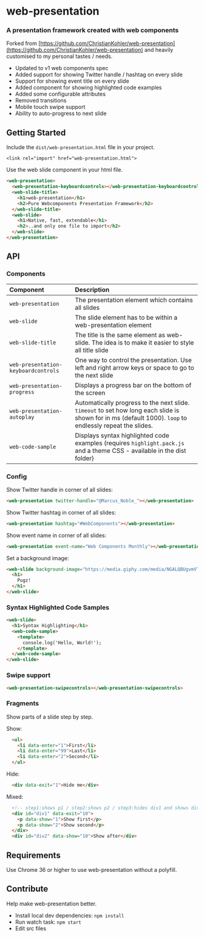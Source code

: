 web-presentation
========

### A presentation framework created with web components

Forked from [https://github.com/ChristianKohler/web-presentation](https://github.com/ChristianKohler/web-presentation) and heavily customised to my personal tastes / needs.

- Updated to v1 web components spec
- Added support for showing Twitter handle / hashtag on every slide
- Support for showing event title on every slide
- Added component for showing highlighted code examples
- Added some configurable attributes
- Removed transitions
- Mobile touch swipe support
- Ability to auto-progress to next slide

## Getting Started

Include the `dist/web-presentation.html` file in your project.

    <link rel="import" href="web-presentation.html">

Use the web slide component in your html file.

```html
<web-presentation>
  <web-presentation-keyboardcontrols></web-presentation-keyboardcontrols>
  <web-slide-title>
    <h1>web-presentation</h1>
    <h2>Pure Webcomponents Presentation Framework</h2>
  </web-slide-title>
  <web-slide>
    <h1>Native, fast, extendable</h1>
    <h2>..and only one file to import</h2>
  </web-slide>
</web-presentation>
```

## API

### Components

|Component|Description|
|:--------|:----------|
|`web-presentation`|The presentation element which contains all slides|
|`web-slide`|The slide element has to be within a web-presentation element|
|`web-slide-title`|The title is the same element as web-slide. The idea is to make it easier to style all title slide|
|`web-presentation-keyboardcontrols`|One way to control the presentation. Use left and right arrow keys or space to go to the next slide|
|`web-presentation-progress`|Displays a progress bar on the bottom of the screen|
|`web-presentation-autoplay`|Automatically progress to the next slide. `timeout` to set how long each slide is shown for in ms (default 1000). `loop` to endlessly repeat the slides.|
|`web-code-sample`|Displays syntax highlighted code examples (requires `highlight.pack.js` and a theme CSS - available in the dist folder)|

### Config

Show Twitter handle in corner of all slides:

```html
<web-presentation twitter-handle="@Marcus_Noble_"></web-presentation>
```

Show Twitter hashtag in corner of all slides:

```html
<web-presentation hashtag="#WebComponents"></web-presentation>
```

Show event name in corner of all slides:

```html
<web-presentation event-name="Web Components Monthly"></web-presentation>
```

Set a background image:

```html
<web-slide background-image="https://media.giphy.com/media/NGALQBUgvmVTa/giphy.gif">
  <h1>
    Pugz!
  </h1>
</web-slide>
```

### Syntax Highlighted Code Samples

```html
<web-slide>
  <h1>Syntax Highlighting</h1>
  <web-code-sample>
    <template>
      console.log('Hello, World!');
    </template>
  </web-code-sample>
</web-slide>
```

### Swipe support

```html
<web-presentation-swipecontrols></web-presentation-swipecontrols>
```


### Fragments
Show parts of a slide step by step.

Show:

```html
  <ul>
    <li data-enter="1">First</li>
    <li data-enter="99">Last</li>
    <li data-enter="2">Second</li>
  </ul>
```

Hide:

```html
  <div data-exit="1">Hide me</div>
```

Mixed:

```html
  <!-- step1:shows p1 / step2:shows p2 / step3:hides div1 and shows div2-->
  <div id="div1" data-exit="10">
    <p data-show="1">Show first</p>
    <p data-show="2">Show second</p>
  </div>
  <div id="div2" data-show="10">Show after</div>
```

## Requirements
Use Chrome 36 or higher to use web-presentation without a polyfill.

## Contribute
Help make web-presentation better.

* Install local dev dependencies: `npm install`
* Run watch task: `npm start`
* Edit src files
